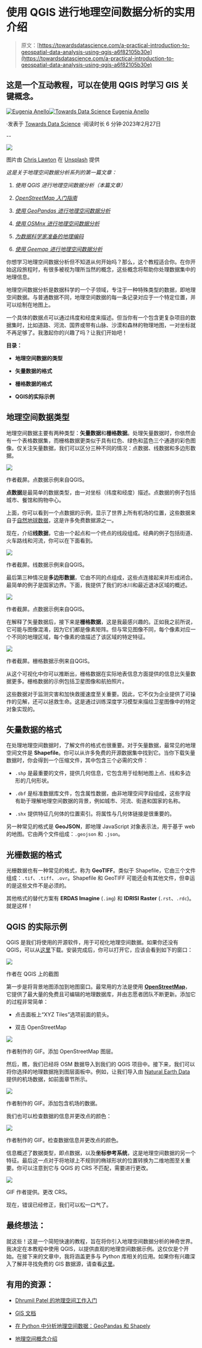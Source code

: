 # 使用 QGIS 进行地理空间数据分析的实用介绍

> 原文：[https://towardsdatascience.com/a-practical-introduction-to-geospatial-data-analysis-using-qgis-a6f82105b30e](https://towardsdatascience.com/a-practical-introduction-to-geospatial-data-analysis-using-qgis-a6f82105b30e)

## 这是一个互动教程，可以在使用 QGIS 时学习 GIS 关键概念。

[](https://eugenia-anello.medium.com/?source=post_page-----a6f82105b30e--------------------------------)[![Eugenia Anello](../Images/537f444252cdc60709e7a19e37734c7b.png)](https://eugenia-anello.medium.com/?source=post_page-----a6f82105b30e--------------------------------)[](https://towardsdatascience.com/?source=post_page-----a6f82105b30e--------------------------------)[![Towards Data Science](../Images/a6ff2676ffcc0c7aad8aaf1d79379785.png)](https://towardsdatascience.com/?source=post_page-----a6f82105b30e--------------------------------) [Eugenia Anello](https://eugenia-anello.medium.com/?source=post_page-----a6f82105b30e--------------------------------)

·发表于 [Towards Data Science](https://towardsdatascience.com/?source=post_page-----a6f82105b30e--------------------------------) ·阅读时长 6 分钟·2023年2月27日

--

![](../Images/7e80a72add9dcb55d0fadf62b861dee1.png)

图片由 [Chris Lawton](https://unsplash.com/@chrislawton) 在 [Unsplash](https://unsplash.com/photos/duQ1ulzTJbM) 提供

*这是关于地理空间数据分析系列的第一篇文章：*

1.  *使用 QGIS 进行地理空间数据分析（本篇文章）*

1.  [*OpenStreetMap 入门指南*](/a-comprehensive-guide-for-getting-started-with-openstreetmap-e92dff95fc80?sk=e0981a4fed7f4cfefa9a58477a863ea6)

1.  [*使用 GeoPandas 进行地理空间数据分析*](/geospatial-data-analysis-with-geopandas-876cb72721cb?sk=042a0f2fb834cb08ffd0f74eb856e7e1)

1.  [*使用 OSMnx 进行地理空间数据分析*](/geospatial-data-analysis-with-osmnx-8a300d77b592?sk=7afb9be17e024167937a615d7ea4b267)

1.  [*为数据科学家准备的地理编码*](https://www.datacamp.com/tutorial/geocoding-for-data-scientists)

1.  [*使用 Geemap 进行地理空间数据分析*](https://www.kdnuggets.com/geospatial-data-analysis-with-geemap)

你想学习地理空间数据分析但不知道从何开始吗？那么，这个教程适合你。在你开始这段旅程时，有很多被视为理所当然的概念，这些概念将帮助你处理数据集中的地理信息。

地理空间数据分析是数据科学的一个子领域，专注于一种特殊类型的数据，即地理空间数据。与普通数据不同，地理空间数据的每一条记录对应于一个特定位置，并可以绘制在地图上。

一个具体的数据点可以通过纬度和经度来描述。但当你有一个包含更复杂项目的数据集时，比如道路、河流、国界或带有山脉、沙漠和森林的物理地图，一对坐标就不再足够了。我激起你的兴趣了吗？让我们开始吧！

**目录：**

+   **地理空间数据的类型**

+   **矢量数据的格式**

+   **栅格数据的格式**

+   **QGIS的实际示例**

## 地理空间数据类型

地理空间数据主要有两种类型：**矢量数据**和**栅格数据**。处理矢量数据时，你依然会有一个表格数据集，而栅格数据更类似于具有红色、绿色和蓝色三个通道的彩色图像。仅关注矢量数据，我们可以区分三种不同的情况：点数据、线数据和多边形数据。

![](../Images/5cf3b3b5b00e758ea7866c0d71898255.png)

作者截屏。点数据示例来自QGIS。

**点数据**是最简单的数据类型，由一对坐标（纬度和经度）描述。点数据的例子包括城市、餐馆和购物中心。

上面，你可以看到一个点数据的示例，显示了世界上所有机场的位置，这些数据来自于[自然地球数据](https://www.naturalearthdata.com/downloads/10m-cultural-vectors/)，这是许多免费数据源之一。

现在，介绍**线数据**，它由一个起点和一个终点的线段组成。经典的例子包括街道、火车路线和河流，你可以在下面看到。

![](../Images/26389b7826e0890073f9fba670cd9c34.png)

作者截屏。线数据示例来自QGIS。

最后第三种情况是**多边形数据**，它由不同的点组成，这些点连接起来并形成闭合。最简单的例子是国家边界。下面，我提供了我们的冰川和最近退冰区域的概述。

![](../Images/de506ad66f629231142ea92a45b6d0e8.png)

作者截屏。点数据示例来自QGIS。

在解释了矢量数据后，接下来是**栅格数据**，这是我最感兴趣的。正如我之前所说，它可能与图像混淆，因为它们都是像素矩阵。但与常见图像不同，每个像素对应一个不同的地理区域，每个像素的值描述了该区域的特定特征。

![](../Images/824fa76b0bfe2db24eea2e46570ea0ef.png)

作者截屏。栅格数据示例来自QGIS。

从这个可视化中你可以推断出，栅格数据在实际地表信息方面提供的信息比矢量数据更多。栅格数据的示例包括卫星图像和航拍照片。

这些数据对于监测灾害和加快救援速度至关重要。因此，它不仅为企业提供了可操作的见解，还可以拯救生命。这是通过训练深度学习模型来描绘卫星图像中的特定对象实现的。

## **矢量数据的格式**

在处理地理空间数据时，了解文件的格式也很重要。对于矢量数据，最常见的地理空间文件是 **Shapefile**。你可以从许多免费的开源数据集中找到它。当你下载矢量数据时，你会得到一个压缩文件，其中包含三个必需的文件：

+   `.shp` 是最重要的文件，提供几何信息，它包含用于绘制地图上点、线和多边形的几何形状。

+   `.dbf` 是标准数据库文件，包含属性数据，由非地理空间字段组成，这些字段有助于理解地理空间数据的背景，例如城市、河流、街道和国家的名称。

+   `.shx` 提供特征几何体的位置索引。将属性与几何体链接是很重要的。

另一种常见的格式是 **GeoJSON**，即地理 JavaScript 对象表示法，用于基于 web 的地图。它由两个文件组成：`.geojson` 和 `.json`。

## 光栅数据的格式

光栅数据也有一种常见的格式，称为 **GeoTIFF**。类似于 Shapefile，它由三个文件组成：`.tif`、`.tiff`、`.ovr`。Shapefile 和 GeoTIFF 可能还会有其他文件，但幸运的是这些文件不是必须的。

其他格式的替代方案有 **ERDAS Imagine** (`.img`) 和 **IDRISI Raster** (`.rst`、`.rdc`)。就是这样！

## QGIS 的实际示例

QGIS 是我们将使用的开源软件，用于可视化地理空间数据。如果你还没有 QGIS，可以从[这里](https://www.qgis.org/en/site/forusers/download.html)下载。安装完成后，你可以打开它，应该会看到如下的窗口：

![](../Images/a7c876dc4084f5402e33fc38fab636e7.png)

作者在 QGIS 上的截图

第一步是将背景地图添加到地图窗口。最常用的方法是使用 [**OpenStreetMap**](https://www.openstreetmap.org/#map=5/42.088/12.564)，它提供了最大量的免费且可编辑的地理数据库，并由志愿者团队不断更新。添加它的过程非常简单：

+   点击面板上“XYZ Tiles”选项前面的箭头。

+   双击 OpenStreetMap

![](../Images/1b1efb3fc23fd822097729cf5d651e30.png)

作者制作的 GIF。添加 OpenStreetMap 图层。

然后，瞧，我们已经将 OSM 数据导入到我们的 QGIS 项目中。接下来，我们可以将你选择的地理数据拖到图层面板中。例如，让我们导入由 [Natural Earth Data](https://www.naturalearthdata.com/downloads/10m-cultural-vectors/) 提供的机场数据，如前面章节所示。

![](../Images/7c092fa2c1a96a453fef50d36e2c6819.png)

作者制作的 GIF。添加包含机场的数据。

我们也可以检查数据的信息并更改点的颜色：

![](../Images/2c323298a45b73295b61934a5d1830b6.png)

作者制作的 GIF。检查数据信息并更改点的颜色。

信息概述了数据类型，即点数据，以及**坐标参考系统**，这是地理空间数据的另一个特征。最后这一点对于将地球上不规则的椭球形状的位置转换为二维地图至关重要。你可以注意到它与 QGIS 的 CRS 不匹配，需要进行更改。

![](../Images/4d127382600e73e8a090346be3a39529.png)

GIF 作者提供。更改 CRS。

现在，错误已经修正，我们可以松一口气了。

## 最终想法：

就这些！这是一个简短快速的教程，旨在将你引入地理空间数据分析的神奇世界。我决定在本教程中使用 QGIS，以提供直观的地理空间数据示例。这仅仅是个开始。在接下来的文章中，我将涵盖更多与 Python 库相关的应用。如果你有兴趣深入了解并寻找免费的 GIS 数据源，请查看[这里](https://gisgeography.com/best-free-gis-data-sources-raster-vector/)。

## 有用的资源：

+   [Dhrumil Patel 的地理空间工作入门](/getting-started-with-geospatial-works-1f7b47955438)

+   [GIS 文档](https://docs.qgis.org/2.18/en/docs/gentle_gis_introduction/i)

+   [在 Python 中分析地理空间数据：GeoPandas 和 Shapely](https://www.learndatasci.com/tutorials/geospatial-data-python-geopandas-shapely/)

+   [地理空间概念介绍](https://datacarpentry.org/organization-geospatial/)
